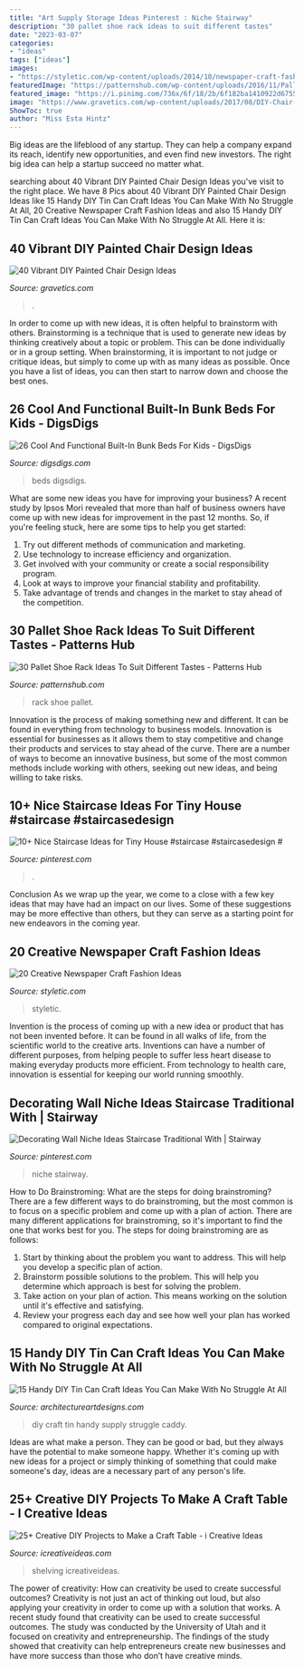 ```yaml
---
title: "Art Supply Storage Ideas Pinterest : Niche Stairway"
description: "30 pallet shoe rack ideas to suit different tastes"
date: "2023-03-07"
categories:
- "ideas"
tags: ["ideas"]
images:
- "https://styletic.com/wp-content/uploads/2014/10/newspaper-craft-fashion-ideas/11-creative-newspaper-craft-fashion-ideas.jpg"
featuredImage: "https://patternshub.com/wp-content/uploads/2016/11/Pallet-shoe-rack-wall.jpg"
featured_image: "https://i.pinimg.com/736x/6f/18/2b/6f182ba1410922d6755ffbf050d156df.jpg"
image: "https://www.gravetics.com/wp-content/uploads/2017/08/DIY-Chair-Furniture-Art-Look-at-what-a-little-paint-and-fabric-can-do-to-and-old-chair.jpg"
ShowToc: true
author: "Miss Esta Hintz"
---
```



Big ideas are the lifeblood of any startup. They can help a company expand its reach, identify new opportunities, and even find new investors. The right big idea can help a startup succeed no matter what.

	

		
searching about 40 Vibrant DIY Painted Chair Design Ideas you've visit to the right place. We have 8 Pics about 40 Vibrant DIY Painted Chair Design Ideas like 15 Handy DIY Tin Can Craft Ideas You Can Make With No Struggle At All, 20 Creative Newspaper Craft Fashion Ideas and also 15 Handy DIY Tin Can Craft Ideas You Can Make With No Struggle At All. Here it is:
		
    
## 40 Vibrant DIY Painted Chair Design Ideas

<img loading=lazy src="https://www.gravetics.com/wp-content/uploads/2017/08/DIY-Chair-Furniture-Art-Look-at-what-a-little-paint-and-fabric-can-do-to-and-old-chair.jpg" onerror="this.onerror=null;this.src='https://tse2.mm.bing.net/th?id=OIP.5fc6ID9aAkxFa6m4nhvbUgHaNO&amp;pid=15.1';" alt="40 Vibrant DIY Painted Chair Design Ideas">

_Source: gravetics.com_

>. 

	

In order to come up with new ideas, it is often helpful to brainstorm with others. Brainstorming is a technique that is used to generate new ideas by thinking creatively about a topic or problem. This can be done individually or in a group setting. When brainstorming, it is important to not judge or critique ideas, but simply to come up with as many ideas as possible. Once you have a list of ideas, you can then start to narrow down and choose the best ones.

    
## 26 Cool And Functional Built-In Bunk Beds For Kids - DigsDigs

<img loading=lazy src="https://www.digsdigs.com/photos/cool-and-functional-built-in-bunk-beds-for-kids-1-554x740.jpg" onerror="this.onerror=null;this.src='https://tse1.mm.bing.net/th?id=OIP.RTaIZL8cIid_x3v5mCpphgHaJ5&amp;pid=15.1';" alt="26 Cool And Functional Built-In Bunk Beds For Kids - DigsDigs">

_Source: digsdigs.com_

>beds digsdigs. 

	

What are some new ideas you have for improving your business?
A recent study by Ipsos Mori revealed that more than half of business owners have come up with new ideas for improvement in the past 12 months. So, if you're feeling stuck, here are some tips to help you get started: 
1. Try out different methods of communication and marketing.
2. Use technology to increase efficiency and organization.
3. Get involved with your community or create a social responsibility program.
4. Look at ways to improve your financial stability and profitability.
5. Take advantage of trends and changes in the market to stay ahead of the competition.

    
## 30 Pallet Shoe Rack Ideas To Suit Different Tastes - Patterns Hub

<img loading=lazy src="https://patternshub.com/wp-content/uploads/2016/11/Pallet-shoe-rack-wall.jpg" onerror="this.onerror=null;this.src='https://tse3.mm.bing.net/th?id=OIP.qxyuwPAL4PpCaahdN3EDbwHaJ3&amp;pid=15.1';" alt="30 Pallet Shoe Rack Ideas To Suit Different Tastes - Patterns Hub">

_Source: patternshub.com_

>rack shoe pallet. 

	

Innovation is the process of making something new and different. It can be found in everything from technology to business models. Innovation is essential for businesses as it allows them to stay competitive and change their products and services to stay ahead of the curve. There are a number of ways to become an innovative business, but some of the most common methods include working with others, seeking out new ideas, and being willing to take risks.

    
## 10+ Nice Staircase Ideas For Tiny House #staircase #staircasedesign #

<img loading=lazy src="https://i.pinimg.com/736x/d1/f6/4e/d1f64e7ea622f6e4022669ef59f17830.jpg" onerror="this.onerror=null;this.src='https://tse2.mm.bing.net/th?id=OIP.xYVTTT0KeT-14CkNp-PTxgHaJ6&amp;pid=15.1';" alt="10+ Nice Staircase Ideas for Tiny House #staircase #staircasedesign #">

_Source: pinterest.com_

>. 

	

Conclusion
As we wrap up the year, we come to a close with a few key ideas that may have had an impact on our lives. Some of these suggestions may be more effective than others, but they can serve as a starting point for new endeavors in the coming year.

    
## 20 Creative Newspaper Craft Fashion Ideas

<img loading=lazy src="https://styletic.com/wp-content/uploads/2014/10/newspaper-craft-fashion-ideas/11-creative-newspaper-craft-fashion-ideas.jpg" onerror="this.onerror=null;this.src='https://tse1.mm.bing.net/th?id=OIP.3lyAKeW5MjBn-S2XDcD-PgHaK1&amp;pid=15.1';" alt="20 Creative Newspaper Craft Fashion Ideas">

_Source: styletic.com_

>styletic. 

	

Invention is the process of coming up with a new idea or product that has not been invented before. It can be found in all walks of life, from the scientific world to the creative arts. Inventions can have a number of different purposes, from helping people to suffer less heart disease to making everyday products more efficient. From technology to health care, innovation is essential for keeping our world running smoothly.

    
## Decorating Wall Niche Ideas Staircase Traditional With | Stairway

<img loading=lazy src="https://i.pinimg.com/736x/6f/18/2b/6f182ba1410922d6755ffbf050d156df.jpg" onerror="this.onerror=null;this.src='https://tse4.mm.bing.net/th?id=OIP.2YWusE6JTUJbPjnSLD7ZAAHaLE&amp;pid=15.1';" alt="Decorating Wall Niche Ideas Staircase Traditional With | Stairway">

_Source: pinterest.com_

>niche stairway. 

	

How to Do Brainstroming: What are the steps for doing brainstroming?
There are a few different ways to do brainstroming, but the most common is to focus on a specific problem and come up with a plan of action. There are many different applications for brainstroming, so it's important to find the one that works best for you. The steps for doing brainstroming are as follows: 
1. Start by thinking about the problem you want to address. This will help you develop a specific plan of action.
2. Brainstorm possible solutions to the problem. This will help you determine which approach is best for solving the problem.
3. Take action on your plan of action. This means working on the solution until it's effective and satisfying. 
4. Review your progress each day and see how well your plan has worked compared to original expectations.

    
## 15 Handy DIY Tin Can Craft Ideas You Can Make With No Struggle At All

<img loading=lazy src="https://www.architectureartdesigns.com/wp-content/uploads/2019/05/15-Handy-DIY-Tin-Can-Craft-Ideas-You-Can-Make-With-No-Struggle-At-All-15.jpg" onerror="this.onerror=null;this.src='https://tse3.mm.bing.net/th?id=OIP.KATgEwfqufjLn6UuXijOUQHaJ3&amp;pid=15.1';" alt="15 Handy DIY Tin Can Craft Ideas You Can Make With No Struggle At All">

_Source: architectureartdesigns.com_

>diy craft tin handy supply struggle caddy. 

	

Ideas are what make a person. They can be good or bad, but they always have the potential to make someone happy. Whether it's coming up with new ideas for a project or simply thinking of something that could make someone's day, ideas are a necessary part of any person's life.

    
## 25+ Creative DIY Projects To Make A Craft Table - I Creative Ideas

<img loading=lazy src="https://www.icreativeideas.com/wp-content/uploads/2016/09/crafttable20.jpg" onerror="this.onerror=null;this.src='https://tse3.mm.bing.net/th?id=OIP.1WRjvtx4O2jCLy_vej2ChwHaLH&amp;pid=15.1';" alt="25+ Creative DIY Projects to Make a Craft Table - i Creative Ideas">

_Source: icreativeideas.com_

>shelving icreativeideas. 

	

The power of creativity: How can creativity be used to create successful outcomes?
Creativity is not just an act of thinking out loud, but also applying your creativity in order to come up with a solution that works. A recent study found that creativity can be used to create successful outcomes. The study was conducted by the University of Utah and it focused on creativity and entrepreneurship. The findings of the study showed that creativity can help entrepreneurs create new businesses and have more success than those who don’t have creative minds.

